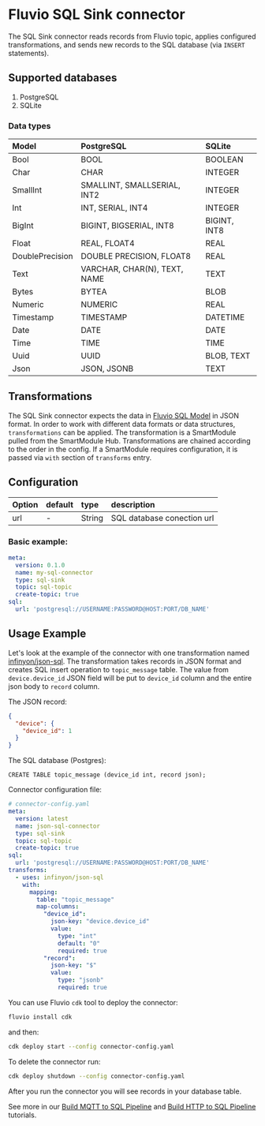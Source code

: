 # Fluvio SQL Sink connector
The SQL Sink connector reads records from Fluvio topic, applies configured transformations, and 
sends new records to the SQL database (via `INSERT` statements). 

## Supported databases
1. PostgreSQL
2. SQLite

### Data types
| Model           | PostgreSQL                   | SQLite       |                                          
|:----------------|:-----------------------------|:-------------|
| Bool            | BOOL                         | BOOLEAN      |
| Char            | CHAR                         | INTEGER      |
| SmallInt        | SMALLINT, SMALLSERIAL, INT2  | INTEGER      |
| Int             | INT, SERIAL, INT4            | INTEGER      |
| BigInt          | BIGINT, BIGSERIAL, INT8      | BIGINT, INT8 |
| Float           | REAL, FLOAT4                 | REAL         |
| DoublePrecision | DOUBLE PRECISION, FLOAT8     | REAL         |
| Text            | VARCHAR, CHAR(N), TEXT, NAME | TEXT         |
| Bytes           | BYTEA                        | BLOB         |
| Numeric         | NUMERIC                      | REAL         |
| Timestamp       | TIMESTAMP                    | DATETIME     |
| Date            | DATE                         | DATE         |
| Time            | TIME                         | TIME         |
| Uuid            | UUID                         | BLOB, TEXT   |
| Json            | JSON, JSONB                  | TEXT         |

## Transformations
The SQL Sink connector expects the data in [Fluvio SQL Model](./crates/fluvio-model-sql/README.md) in JSON format.
In order to work with different data formats or data structures, `transformations` can be applied.
The transformation is a SmartModule pulled from the SmartModule Hub. Transformations are chained according to the order
in the config. If a SmartModule requires configuration, it is passed via `with` section of `transforms` entry. 

## Configuration
| Option       | default | type   | description                                           |
|:-------------|:--------| :---   |:------------------------------------------------------|
| url          |    -    | String | SQL database conection url                            |

### Basic example:
```yaml
meta:
  version: 0.1.0
  name: my-sql-connector
  type: sql-sink
  topic: sql-topic
  create-topic: true
sql:
  url: 'postgresql://USERNAME:PASSWORD@HOST:PORT/DB_NAME'
```

## Usage Example
Let's look at the example of the connector with one transformation named [infinyon/json-sql](https://github.com/infinyon/fluvio-connectors/blob/main/smartmodules/json-sql/README.md). The transformation takes
records in JSON format and creates SQL insert operation to `topic_message` table. The value from `device.device_id`
JSON field will be put to `device_id` column and the entire json body to `record` column.

The JSON record:
```json
{
  "device": {
    "device_id": 1
  }
}
```

The SQL database (Postgres):
```
CREATE TABLE topic_message (device_id int, record json);
```

Connector configuration file:
```yaml
# connector-config.yaml
meta:
  version: latest
  name: json-sql-connector
  type: sql-sink
  topic: sql-topic
  create-topic: true
sql:
  url: 'postgresql://USERNAME:PASSWORD@HOST:PORT/DB_NAME'
transforms:
  - uses: infinyon/json-sql
    with:
      mapping:
        table: "topic_message"
        map-columns:
          "device_id":
            json-key: "device.device_id"
            value:
              type: "int"
              default: "0"
              required: true
          "record":
            json-key: "$"
            value:
              type: "jsonb"
              required: true
```

You can use Fluvio `cdk` tool to deploy the connector:
```bash
fluvio install cdk
```
and then:
```bash
cdk deploy start --config connector-config.yaml
```
To delete the connector run:
```bash
cdk deploy shutdown --config connector-config.yaml

```
After you run the connector you will see records in your database table.

See more in our [Build MQTT to SQL Pipeline](https://www.fluvio.io/docs/tutorials/mqtt-to-sql/) and [Build HTTP to SQL Pipeline](https://www.fluvio.io/docs/tutorials/data-pipeline/) tutorials.
